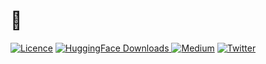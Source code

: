# 👀

[![Licence](https://img.shields.io/pypi/l/ultralytics)](LICENSE)
[![HuggingFace Downloads](https://img.shields.io/badge/dynamic/regex?url=https%3A%2F%2Fhuggingface.co%2FHichTala%2Fdraw2&search=%3Cdd%20class%3D%22font-semibold%22%3E(.*)&replace=%241&logo=huggingface&label=huggingface%20downloads&color=%23FFD21E)
]([https://hub.docker.com/r/hichtala/draw/](https://huggingface.co/HichTala/draw2))
[![Medium](https://img.shields.io/badge/Medium-12100E?style=flat&logo=medium&logoColor=white)](https://medium.com/@hich.tala.phd/how-i-trained-a-model-to-detect-and-recognise-a-wide-range-of-yu-gi-oh-cards-6ea71da007fd)
[![Twitter](https://badgen.net/badge/icon/twitter?icon=twitter&label)](https://twitter.com/tiazden)
